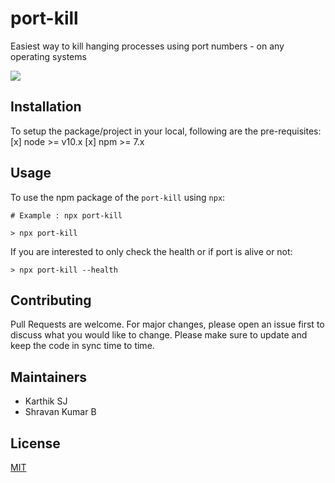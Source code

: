 # port-kill


Easiest way to kill hanging processes using port numbers - on any operating systems

<image src="./assets/cover.jpg"/>

## Installation

To setup the package/project in your local, following are the pre-requisites:
    [x] node >= v10.x
    [x] npm >= 7.x

## Usage

To use the npm package of the `port-kill` using `npx`:

```
# Example : npx port-kill

> npx port-kill
```


If you are interested to only check the health or if port is alive or not:

```
> npx port-kill --health
```

## Contributing

Pull Requests are welcome. For major changes, please open an issue first to discuss what you would like to change.
Please make sure to update and keep the code in sync time to time.

## Maintainers
 - Karthik SJ
 - Shravan Kumar B

## License
[MIT](https://choosealicense.com/licenses/mit/)